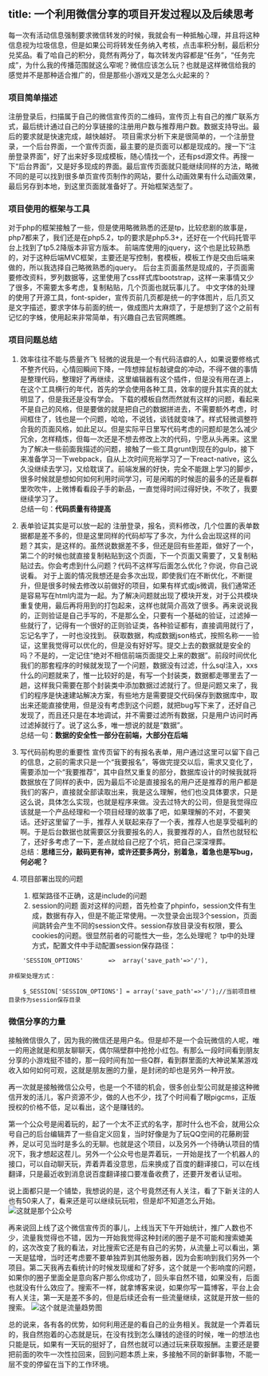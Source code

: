 title: 一个利用微信分享的项目开发过程以及后续思考
---
每一次有活动信息强制要求微信转发的时候，我就会有一种抵触心理，并且将这种信息视为垃圾信息，但是如果公司将转发任务纳入考核，点击率积分制，最后积分兑奖品。看了哈自己的积分，竟然有两分了，每次转发内容都是“任务”，“任务完成”，为什么我的传播范围就这么窄呢？微信应该怎么玩？也就是这样微信给我的感觉并不是那种适合推广的，但是那些小游戏又是怎么火起来的？  
<!-- more -->
### 项目简单描述
注册登录后，扫描属于自己的微信宣传页的二维码，宣传页上有自己的推广联系方式，最后统计通过自己的分享链接的注册用户数与推荐用户数。数据支持导出。最后的要求就是快速完成，越快越好。
项目需求分析下来是很简单的，一个注册登录，一个后台界面，一个宣传页面，最主要的是页面可以都是现成的。搜一下“注册登录界面”，好了出来好多现成模板，随心情找一个，还有psd源文件。再搜一下“后台界面”，又是好多现成的界面。最后宣传页面就只能继续同样的方法，略微不同的是可以找到很多单页宣传页制作的网站，要什么动画效果有什么动画效果，最后另存到本地，到这里页面就准备好了。开始框架选型了。

### 项目使用的框架与工具
对于php的框架接触了一些，但是使用略微熟悉的还是tp，比较悲剧的故事是，php7都来了，我们还是在php5.2，tp的要求是php5.3+，还好在一个代码托管平台上找到了tp5.2降版本非官方版本。
前端库使用的jquery，这个也是比较熟悉的，对于这种后端MVC框架，主要还是写控制，套模板，模板工作是交由后端来做的，所以我选择自己略微熟悉的jquery。
后台主页面虽然是现成的，子页面需要修改资料，罗列数据等，这里使用了css样式库bootstrap，这样一来事情又少了很多，不需要太多考虑，复制粘贴，几个页面也就玩事儿了。
中文字体的处理的使用了开源工具，font-spider，宣传页前几页都是统一的字体图片，后几页又是文字描述，要求字体与前面的统一，做成图片太麻烦了，于是想到了这个之前有记忆的字蛛，使用起来非常简单，有兴趣自己去官网瞧瞧。

### 项目问题总结
1. 效率往往不能与质量齐飞
轻微的说我是一个有代码洁癖的人，如果说要修格式不整齐代码，心情回瞬间下降，一阵想摔鼠标敲键盘的冲动，不得不做的事情是整理代码，整理好了再继续，这里编辑器有这个插件，但是没有用在道上，在这个工具横行的年代，首先的学会使用各种工具，效率的提升其实真的就太明显了，但是我还是没有学会。
下载的模板自然而然就有这样的问题，看起来不是自己的风格，但是要做的就是把自己的数据拼进去，不需要额外考虑，时间框住了，钱也是一个问题，哈哈，不说钱，谈钱就变味了。样式轻微调整符合我的页面风格，如此足以。但是实际平日里写代码考虑的问题却是怎么减少冗余，怎样精炼，但每一次还是不想去修改上次的代码，宁愿从头再来。这里为了解决一些前面我描述的问题，接触了一些工具grunt到现在的gulp，接下来准备学习一下webpack，自从上次时间充裕学习了一下react-native，这么久没继续去学习，又给耽误了。前端发展的好快，完全不能跟上学习的脚步，很多时候就是想如何如何利用时间学习，可是闲暇的时候逛的最多的还是看群里吹吹牛，上微博看看段子手的新品，一直觉得时间过得好快，不吹了，我要继续学习了。  
总结一句：**代码质量有待提高**

2. 表单验证其实是可以放一起的
注册登录，报名，资料修改，几个位置的表单数据都是差不多的，但是这里同样的代码却写了多次，为什么会出现这样的问题？其实，是这样的。虽然说数据差不多，但还是回有些差距，做好了一个，第二个的时候也就直接复制粘贴到这个页面，下一个页面又需要了，又复制粘贴过去。你会考虑到什么问题？代码不这样写后面怎么优化？你说，你自己说说看。
对于上面的情况我想还是会多次出现，即使我们在不断优化，不断提升，但是很多时候去修改以前做好的项目，如果有样式或js微调，我们通常还是容易写在html内混为一起。为了解决问题就出现了模块开发，对于公共模块重复使用，最后再将用到的打包起来，这样也就简介高效了很多。再来说说我的，正则验证是自己手写的，不是那么全，只要有一个基础的验证，过滤掉一些就行了，记得有一个很好的正则验证类，各种验证都有，直接调用就行了，忘记名字了，一时也没找到。
获取数据，构成数据json格式，按照名称一一验证，这里我觉得可以优化的，但是没有好好写。提交上去的数据就是安全的吗？不是的，一定记住“绝对不相信前端页面提交上来的数据”。前段时间优化我们的那套程序的时候就发现了一个问题，数据没有过滤，什么sql注入，xxs什么的问题就来了，惟一比较好的是，有写一个封装类，数据都走哪里去了一趟，这样我只需要在那个封装类中添加数据过滤就行了。但是问题又来了，我们的程序是快速建站解决方案，有些地方是需要提交代码保存到数据库中，取出来还能直接使用，但是没有考虑到这个问题，就把bug写下来了，还好自己发现了，而且还只是在本地调试，并不需要过滤所有数据，只是用户访问时再过滤掉就行了。说了这么多，唯一想说的就是“数据”。  
总结一句：**数据的安全性一部分在前端，大部分在后端**

3. 写代码前构思的重要性
宣传页留下的有报名表单，用户通过这里可以留下自己的信息，之前的需求只是一个“我要报名”，等做完提交以后，需求又变化了，需要添加一个“我要推荐”，其中自然又重复的部分，数据库设计的时候我就将数据放在了同样的表中，因为最后不论是直接报名的用户还是推荐的用户都是我们的客户，直接就全部读取出来，我是这么理解，他们也没具体要求，只是这么说，具体怎么实现，也就是程序来做。没去过特大的公司，但是我觉得应该就是一个产品经理和一个项目经理的故事了吧，如果理解的不对，不要笑话。还好这里留了一手，推荐人关联起来存了一个表，推荐人也是享受福利的啊。于是后台数据也就需要区分我要报名的人，我要推荐的人，自然也就轻松了，还好多考虑了一下，差点就给自己挖了个坑，把自己深深埋葬。  
总结：**思绪三分，敲码更有神，或许还要多两分，别着急，着急也是写bug，何必呢？**

4. 项目部署出现的问题
	1. 框架路径不正确，这是include的问题
	2. session的问题
	面对这样的问题，首先检查了phpinfo，session文件有生成，数据有存入，但是不能正常使用。一次登录会出现3个session，页面间跳转会产生不同的session文件。session存放目录没有权限，要么cookies的问题。很显然前者的可能性大一些，怎么处理呢？
	tp中的处理方式，配置文件中手动配置session保存路径：
```
	'SESSION_OPTIONS'		=>  array('save_path'=>'/'),
```
	非框架处理方式：
```
	$_SESSION['SESSION_OPTIONS'] = array('save_path'=>'/');//当前项目根目录作为session保存目录
```

### 微信分享的力量
接触微信很久了，因为我的微信还是用户名。但是却不是一个会玩微信的人呢，唯一的用途就是和朋友聊聊天，偶尔隔壁群中抢抢小红包。有那么一段时间看到朋友分享的小游戏挺不错的，那一段时间有加一些Q群，看到群里面的大神说某某游戏收入如何如何可观，这就是朋友圈的力量，是封闭的却也是另外一种开放。

再一次就是接触微信公众号，也是一个不错的机会，很多创业型公司就是接这种微信开发的活儿，客户资源不少，做的人也不少，找了个时间看了眼pigcms，正版授权的价格不低，足以看出，这个是赚钱的。

第一个公众号是闹着玩的，起了一个太不正式的名字，那时什么也不会，就用公众号自己的后台编辑弄了一些自定义回复，当时好像是为了玩QQ空间的花藤刷营养，足以可见当时是多么的无聊。也就是这个项目，以及另外一个待确认项目的情况下，我才想起这茬儿。另外一个公众号也是弄着玩，一开始是找了一个机器人的接口，可以自动聊天玩，弄着弄着没意思，后来换成了百度的翻译接口，可以在线翻译，只是最近收到消息说百度翻译接口要准备收费了，还要开发者认证啦。

说上面都只是一个铺垫，我想说的是，这个号竟然还有人关注，看了下新关注的人也有50来人了，看来还是可以继续玩玩啦，但是却不知道怎么开始。
![这就是那个公众号](http://ww1.sinaimg.cn/mw690/e6cd2709gw1exz2cp85jwj209k09kdfs.jpg)

再来说回上线了这个微信宣传页的事儿，上线当天下午开始统计，推广人数也不少，流量我觉得也不错，因为一开始我觉得这种封闭的圈子是不可能和搜索媲美的，这次改变了我的看法，对比搜索它还是有自己的劣势，从流量上可以看出，第一天是猛增，当时还考虑要不要单独弄到其他服务器，因为会影响到我们另外一个项目。第二天我再去看统计的时候发现缓和了好多，这个就是一个影响度的问题，如果你的圈子里面全是意向客户那么你成功了，回头率自然不错，如果没有，后面也就没有什么效应了。搜索不一样，就拿博客来说，如果你写一篇博客，平台上会有人关注，第一天是差不多的，但是后续还会有一些流量继续，这就是开放一些的搜索。
![这个就是流量趋势图](http://ww1.sinaimg.cn/mw690/e6cd2709gw1exz2coum4uj20vp073jri.jpg)

总的说来，各有各的优势，如何利用还是的看自己的业务相关。我就是一个弄着玩的，我自然抱着的心态就是玩，在没有找到怎么赚钱的途径的时候，唯一的想法也只能是玩，如果有一天玩的挺好了，自然也就可以通过玩来获取报酬。主要还是要把前面的吹牛一次性拉回来，回到问题本质上来，多接触不同的新鲜事物，不能一层不变的停留在当下的工作环境。
